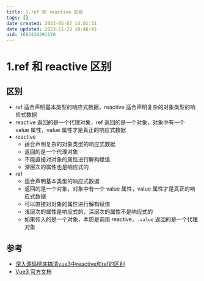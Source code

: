 ```yaml
---
title: 1.ref 和 reactive 区别
tags: []
date created: 2023-05-07 14:01:31
date updated: 2023-11-28 10:48:43
uid: 1683439291170
---
```


# 1.ref 和 reactive 区别

## 区别

- ref 适合声明基本类型的响应式数据，reactive 适合声明复杂的对象类型的响应式数据
- reactive 返回的是一个代理对象，ref 返回的是一个对象，对象中有一个 value 属性，value 属性才是真正的响应式数据
- reactive
  - 适合声明复杂的对象类型的响应式数据
  - 返回的是一个代理对象
  - 不能直接对对象的属性进行解构赋值
  - 深层次的属性也是响应式的
- ref
  - 适合声明基本类型的响应式数据
  - 返回的是一个对象，对象中有一个 value 属性，value 属性才是真正的响应式数据
  - 可以直接对对象的属性进行解构赋值
  - 浅层次的属性是响应式的，深层次的属性不是响应式的
  - 如果传入的是一个对象，本质是调用 reactive，`.value` 返回的是一个代理对象

## 参考

- [深入源码彻底搞清vue3中reactive和ref的区别](https://juejin.cn/post/7134631293941186567#heading-7)
- [Vue3 官方文档](https://v3.cn.vuejs.org/guide/reactivity-fundamentals.html)
